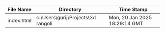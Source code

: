 | File Name | Directory | Time Stamp |
| --- | --- | --- |
| index.html | c:\Users\gurij\Projects\3d rangoli | Mon, 20 Jan 2025 18:29:14 GMT || index.html | c:\Users\gurij\Projects\3d rangoli | Mon, 20 Jan 2025 18:29:24 GMT |